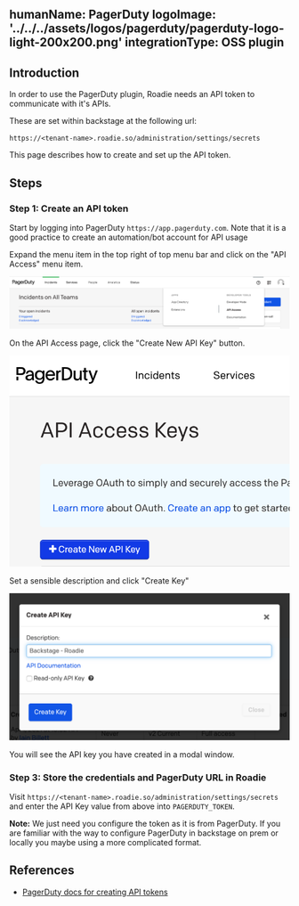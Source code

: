 humanName: PagerDuty
logoImage: '../../../assets/logos/pagerduty/pagerduty-logo-light-200x200.png'
integrationType: OSS plugin
---

## Introduction

In order to use the PagerDuty plugin, Roadie needs an API token to communicate with it's APIs.


These are set within backstage at the following url:

```text
https://<tenant-name>.roadie.so/administration/settings/secrets
```

This page describes how to create and set up the API token.

## Steps

### Step 1: Create an API token

Start by logging into PagerDuty `https://app.pagerduty.com`. Note that it is a good practice to create an automation/bot account for API usage

Expand the menu item in the top right of top menu bar and click on the "API Access" menu item.

   ![API Access menu Item on PagerDuty menu](./create-api-token.png)

On the API Access page, click the "Create New API Key" button.

   ![Create new api key button](./create-new-api-key.png)

Set a sensible description and click "Create Key"

   ![Create key modal](./create-key.png)

You will see the API key you have created in a modal window.

### Step 3: Store the credentials and PagerDuty URL in Roadie

Visit `https://<tenant-name>.roadie.so/administration/settings/secrets` and enter the API Key value from above into `PAGERDUTY_TOKEN`.


**Note:** We just need you configure the token as it is from PagerDuty. If you are familiar with the way to configure PagerDuty in backstage on prem or locally you maybe using a more complicated format.

## References

- [PagerDuty docs for creating API tokens](https://support.pagerduty.com/docs/generating-api-keys)
